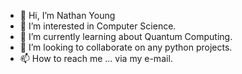 - 👋 Hi, I’m Nathan Young
- 👀 I’m interested in Computer Science.
- 🌱 I’m currently learning about Quantum Computing.
- 💞️ I’m looking to collaborate on any python projects.
- 📫 How to reach me ... via my e-mail.

<!---
TheYoke/TheYoke is a ✨ special ✨ repository because its `README.md` (this file) appears on your GitHub profile.
You can click the Preview link to take a look at your changes.
--->
